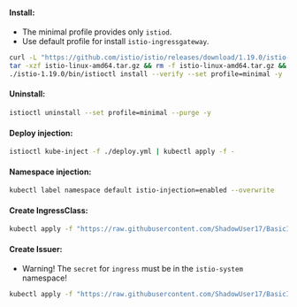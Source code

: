 #### Install:
- The minimal profile provides only `istiod`.
- Use default profile for install `istio-ingressgateway`.
```bash
curl -L "https://github.com/istio/istio/releases/download/1.19.0/istio-1.19.0-linux-amd64.tar.gz" -o istio-linux-amd64.tar.gz && \
tar -xzf istio-linux-amd64.tar.gz && rm -f istio-linux-amd64.tar.gz && \
./istio-1.19.0/bin/istioctl install --verify --set profile=minimal -y
```

#### Uninstall:
```bash
istioctl uninstall --set profile=minimal --purge -y
```

#### Deploy injection:
```bash
istioctl kube-inject -f ./deploy.yml | kubectl apply -f -
```

#### Namespace injection:
```bash
kubectl label namespace default istio-injection=enabled --overwrite
```

#### Create IngressClass:
```bash
kubectl apply -f "https://raw.githubusercontent.com/ShadowUser17/BasicInstalls/master/k8s-service-mesh/istio-ingress-class.yml"
```

#### Create Issuer:
- Warning! The `secret` for `ingress` must be in the `istio-system` namespace!
```bash
kubectl apply -f "https://raw.githubusercontent.com/ShadowUser17/BasicInstalls/master/k8s-service-mesh/istio-ingress-issuer.yml"
```

